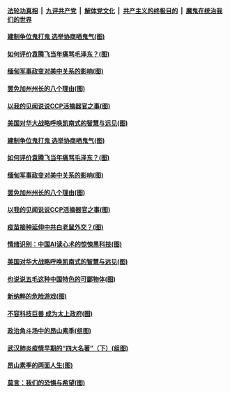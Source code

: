 

####  [法轮功真相](../../../../basic/blob/master/README.md?t=02051631) &nbsp;|&nbsp; [九评共产党](../../../../9ping.md/blob/master/README.md?t=02051631) &nbsp;|&nbsp; [解体党文化](../../../../jtdwh.md/blob/master/README.md?t=02051631)  &nbsp;|&nbsp; [共产主义的终极目的](../../../../gczydzjmd.md/blob/master/README.md?t=02051631) &nbsp;|&nbsp; [魔鬼在统治我们的世界](../../../../mgztzwmdsj.md/blob/master/README.md?t=02051631) 

#### [建制争位鬼打鬼 选举协商哂鬼气(图)](../pages/p4/961502.md?t=02051631) 

#### [如何评价袁腾飞当年痛骂毛泽东？(图)](../pages/p4/961504.md?t=02051631) 

#### [缅甸军事政变对美中关系的影响(图)](../pages/p4/961485.md?t=02051631) 

#### [罢免加州州长的八个理由(图)](../pages/p4/961470.md?t=02051631) 

#### [以我的见闻说说CCP活摘器官之事(图)](../pages/p4/961476.md?t=02051631) 

#### [美国对华大战略呼唤凯南式的智慧与远见(图)](../pages/p4/961396.md?t=02051631) 


#### [建制争位鬼打鬼 选举协商哂鬼气(图)](../pages/p4/961502.md?t=02051631) 

#### [如何评价袁腾飞当年痛骂毛泽东？(图)](../pages/p4/961504.md?t=02051631) 

#### [缅甸军事政变对美中关系的影响(图)](../pages/p4/961485.md?t=02051631) 

#### [罢免加州州长的八个理由(图)](../pages/p4/961470.md?t=02051631) 

#### [以我的见闻说说CCP活摘器官之事(图)](../pages/p4/961476.md?t=02051631) 

#### [疫苗接种延伸中共白老鼠外交？(图)](../pages/p4/961468.md?t=02051631) 


#### [情绪识别：中国AI读心术的惊悚黑科技(图)](../pages/p4/961397.md?t=02051631) 

#### [美国对华大战略呼唤凯南式的智慧与远见(图)](../pages/p4/961396.md?t=02051631) 

#### [也说说五毛这种中国特色的可鄙物体(图)](../pages/p4/961395.md?t=02051631) 

#### [新纳粹的危险游戏(图)](../pages/p4/961388.md?t=02051631) 

#### [不容科技巨兽 成为太上政府(图)](../pages/p4/961386.md?t=02051631) 

#### [政治角斗场中的昂山素季(组图)](../pages/p4/961373.md?t=02051631) 


#### [武汉肺炎疫情早期的“四大名著”（下）(组图)](../pages/p4/961120.md?t=02051631) 



#### [昂山素季的两面人生(图)](../pages/p4/961264.md?t=02051631) 

#### [莫言：我们的恐惧与希望(图)](../pages/p4/961263.md?t=02051631) 

